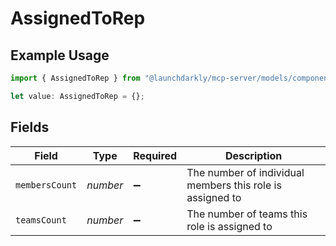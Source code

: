 # AssignedToRep

## Example Usage

```typescript
import { AssignedToRep } from "@launchdarkly/mcp-server/models/components";

let value: AssignedToRep = {};
```

## Fields

| Field                                                     | Type                                                      | Required                                                  | Description                                               |
| --------------------------------------------------------- | --------------------------------------------------------- | --------------------------------------------------------- | --------------------------------------------------------- |
| `membersCount`                                            | *number*                                                  | :heavy_minus_sign:                                        | The number of individual members this role is assigned to |
| `teamsCount`                                              | *number*                                                  | :heavy_minus_sign:                                        | The number of teams this role is assigned to              |